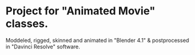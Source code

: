 # Project for "Animated Movie" classes.
Moddeled, rigged, skinned and animated in "Blender 4.1" & postprocessed in "Davinci Resolve" software.
